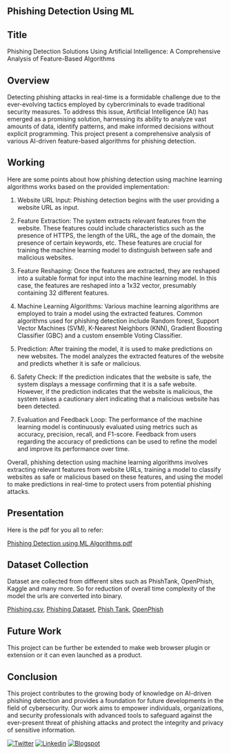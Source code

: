 ## Phishing Detection Using ML 

## Title
Phishing Detection Solutions Using Artificial Intelligence: A Comprehensive Analysis of Feature-Based Algorithms

## Overview
Detecting phishing attacks in real-time is a formidable challenge due to the ever-evolving tactics employed by cybercriminals to evade traditional security measures. To address this issue, Artificial Intelligence (AI) has emerged as a promising solution, harnessing its ability to analyze vast amounts of data, identify patterns, and make informed decisions without explicit programming. This project present a comprehensive analysis of various AI-driven feature-based algorithms for phishing detection.

## Working
Here are some points about how phishing detection using machine learning algorithms works based on the provided implementation:

1. Website URL Input: Phishing detection begins with the user providing a website URL as input.

2. Feature Extraction: The system extracts relevant features from the website. These features could include characteristics such as the presence of HTTPS, the length of the URL, the age of the domain, the presence of certain keywords, etc. These features are crucial for training the machine learning model to distinguish between safe and malicious websites.

3. Feature Reshaping: Once the features are extracted, they are reshaped into a suitable format for input into the machine learning model. In this case, the features are reshaped into a 1x32 vector, presumably containing 32 different features.

4. Machine Learning Algorithms: Various machine learning algorithms are employed to train a model using the extracted features. Common algorithms used for phishing detection include Random forest, Support Vector Machines (SVM), K-Nearest Neighbors (KNN), Gradient Boosting Classifier (GBC) and a custom ensemble Voting Classifier.

5. Prediction: After training the model, it is used to make predictions on new websites. The model analyzes the extracted features of the website and predicts whether it is safe or malicious.

6. Safety Check: If the prediction indicates that the website is safe, the system displays a message confirming that it is a safe website. However, if the prediction indicates that the website is malicious, the system raises a cautionary alert indicating that a malicious website has been detected.

7. Evaluation and Feedback Loop: The performance of the machine learning model is continuously evaluated using metrics such as accuracy, precision, recall, and F1-score. Feedback from users regarding the accuracy of predictions can be used to refine the model and improve its performance over time.


Overall, phishing detection using machine learning algorithms involves extracting relevant features from website URLs, training a model to classify websites as safe or malicious based on these features, and using the model to make predictions in real-time to protect users from potential phishing attacks.

## Presentation
Here is the pdf for you all to refer:

[Phishing Detection using ML Algorithms.pdf](https://github.com/Hack3r1234/Phishing-Detection-Using-ML/blob/main/Phishing%20Detection.pdf)

## Dataset Collection
Dataset are collected from different sites such as PhishTank, OpenPhish, Kaggle and many more. So for reduction of overall time complexity of the model the urls are converted into binary.

[Phishing.csv](https://github.com/Hack3r1234/Phishing-Detection-Using-ML/blob/main/phishing.csv), [Phishing Dataset](https://prod-dcd-datasets-cache-zipfiles.s3.eu-west-1.amazonaws.com/n96ncsr5g4-1.zip), [Phish Tank](https://phishtank.org/), [OpenPhish](https://openphish.com/)

## Future Work
This project can be further be extended to make web browser plugin or extension or it can even launched as a product.

## Conclusion
This project contributes to the growing body of knowledge on AI-driven phishing detection and provides a foundation for future developments in the field of cybersecurity. Our work aims to empower individuals, organizations, and security professionals with advanced tools to safeguard against the ever-present threat of phishing attacks and protect the integrity and privacy of sensitive information.


[![Twitter](https://img.shields.io/twitter/follow/DhruvPatel?style=social)](https://x.com/Dhruv0x01/)
[![Linkedin](https://img.shields.io/badge/-dhruvpatel-blue?style=flat-square&logo=linkedin&logoColor=white&link=www.linkedin.com/in/dhruv-patel-07b163214)](https://www.linkedin.com/in/dhruv-patel-07b163214)
[![Blogspot](https://img.shields.io/badge/-Dhruv%20Patel-red?style=flat-square&logo=blogger&logoColor=black)](https://spywar364.blogspot.com/)
